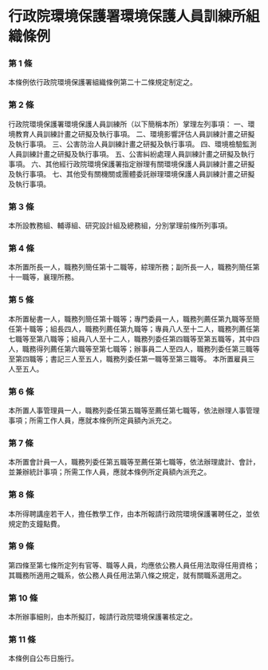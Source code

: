 # 行政院環境保護署環境保護人員訓練所組織條例

### 第 1 條

本條例依行政院環境保護署組織條例第二十二條規定制定之。

### 第 2 條

行政院環境保護署環境保護人員訓練所（以下簡稱本所）掌理左列事項：
一、環境教育人員訓練計畫之研擬及執行事項。
二、環境影響評估人員訓練計畫之研擬及執行事項。
三、公害防治人員訓練計畫之研擬及執行事項。
四、環境檢驗監測人員訓練計畫之研擬及執行事項。
五、公害糾紛處理人員訓練計畫之研擬及執行事項。
六、其他經行政院環境保護署指定辦理有關環境保護人員訓練計畫之研擬及執行事項。
七、其他受有關機關或團體委託辦理環境保護人員訓練計畫之研擬及執行事項。

### 第 3 條

本所設教務組、輔導組、研究設計組及總務組，分別掌理前條所列事項。

### 第 4 條

本所置所長一人，職務列簡任第十二職等，綜理所務；副所長一人，職務列簡任第十一職等，襄理所務。

### 第 5 條

本所置秘書一人，職務列簡任第十職等；專門委員一人，職務列薦任第九職等至簡任第十職等；組長四人，職務列薦任第九職等；專員八人至十二人，職務列薦任第七職等至第八職等；組員八人至十二人，職務列委任第四職等至第五職等，其中四人，職務得列薦任第六職等至第七職等；辦事員二人至四人，職務列委任第三職等至第四職等；書記三人至五人，職務列委任第一職等至第三職等。
本所置雇員三人至五人。

### 第 6 條

本所置人事管理員一人，職務列委任第五職等至薦任第七職等，依法辦理人事管理事項；所需工作人員，應就本條例所定員額內派充之。

### 第 7 條

本所置會計員一人，職務列委任第五職等至薦任第七職等，依法辦理歲計、會計，並兼辦統計事項；所需工作人員，應就本條例所定員額內派充之。

### 第 8 條

本所得聘講座若干人，擔任教學工作，由本所報請行政院環境保護署聘任之，並依規定酌支鐘點費。

### 第 9 條

第四條至第七條所定列有官等、職等人員，均應依公務人員任用法取得任用資格；其職務所適用之職系，依公務人員任用法第八條之規定，就有關職系選用之。

### 第 10 條

本所辦事細則，由本所擬訂，報請行政院環境保護署核定之。

### 第 11 條

本條例自公布日施行。

